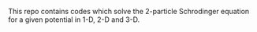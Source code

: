 This repo contains codes which solve the 2-particle Schrodinger equation for a given potential in 1-D, 2-D and 3-D.
